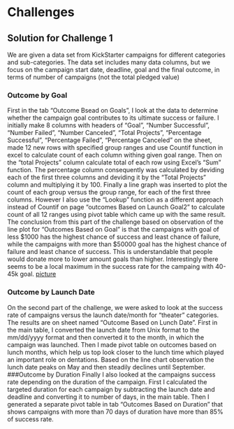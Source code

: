 # Challenges
## Solution for Challenge 1
We are given a data set from KickStarter campaigns for different categories and sub-categories. The data set includes many data columns, but we focus on the campaign start date, deadline, goal and the final outcome, in terms of number of campaigns (not the total pledged value)
### Outcome by Goal
First in the tab “Outcome Bsead on Goals”, I look at the data to determine whether the campaign goal contributes to its ultimate success or failure. I initially make 8 columns with headers of “Goal”, “Number Successful”, “Number Failed”, “Number Canceled”, “Total Projects”, “Percentage Successful”, “Percentage Failed”, “Percentage Canceled” on the sheet, made 12 new rows with specified group ranges and use Countif function in excel to calculate count of each column withing given goal range. Then on the “total Projects” column calculate total of each row using Excel’s “Sum” function. The percentage column consequently was calculated by deviding each of the first three columns and deviding it by the “Total Projects” column and multiplying it by 100. Finally a line graph was inserted to plot the count of each group versus the group range, for each of the first three columns. 
However I also use the “Lookup” function as a different approach instead of Countif on page “outcomes Based on Launch Goal2” to calculate count of all 12 ranges using pivot table which came up with the same result. 
The conclusion from this part of the challenge based on observation of the line plot for “Outcomes Based on Goal” is that the campaigns with goal of less $1000 has the highest chance of success and least chance of failure, while the campaigns with more than $50000 goal has the highest chance of failure and least chance of success. This is understandable that people would donate more to lower amount goals than higher. Interestingly there seems to be a local maximum in the success rate for the campaing with 40-45k goal. 
[picture](https://github.com/hbostanchi/Challenge-1-UCB/blob/master/outcome%20based%20on%20goal.png)
### Outcome by Launch Date
On the second part of the challenge, we were asked to look at the success rate of campaigns versus the launch date/month for “theater” categories. The results are on sheet  named “Outcome Based on Lunch Date”. First in the main table, I converted the launch date from Unix format to the mm/dd/yyyy format and then converted it to the month, in which the campaign was launched. Then I made pivot table on outcomes based on lunch months, which help us top look closer to the lunch time which played an important role on dentations. Based on the line chart observation the lunch date peaks on May and then steadily declines until September. 
###Outcome by Duration
Finally I also looked at the campaigns success rate depending on the duration of the campaign. First I calculated the targeted duration for each campaign by subtracting the launch date and deadline and converting it to number of days, in the main table. Then I generated a separate pivot table in tab “Outcomes Based on Duration” that shows campaigns with more than 70 days of duration have more than 85% of success rate.  
